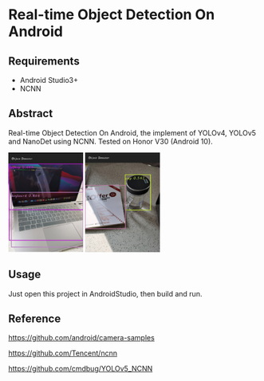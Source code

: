 # Real-time Object Detection On Android
## Requirements

- Android Studio3+
- NCNN

## Abstract

Real-time Object Detection On Android, the implement of YOLOv4, YOLOv5 and NanoDet using NCNN. Tested on Honor V30 (Android 10).

<img src="https://github.com/Dengshima/mobiledetect/blob/main/app/src/main/assets/1.jpg" width="150" height="200" alt=""/>          <img src="https://github.com/Dengshima/mobiledetect/blob/main/app/src/main/assets/2.jpg" width="150" height="200" alt=""/>
## Usage

Just open this project in AndroidStudio, then build and run.

## Reference

https://github.com/android/camera-samples

https://github.com/Tencent/ncnn

https://github.com/cmdbug/YOLOv5_NCNN
